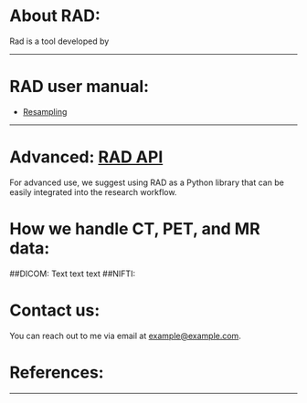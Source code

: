 # About RAD:

Rad is a tool developed by

---

# RAD user manual:

- [Resampling](home.md)
---

# Advanced: [RAD API](home.md)

For advanced use, we suggest using RAD as a Python library that can be easily integrated into the research workflow.

# How we handle CT, PET, and MR data:
##DICOM:
Text text text
##NIFTI:
 

# Contact us:

You can reach out to me via email at [example@example.com](mailto:example@example.com).

# References:
---

